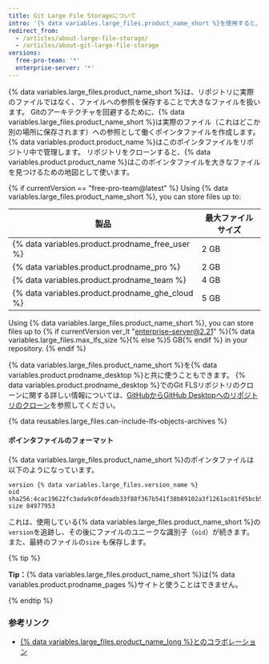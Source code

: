 ```yaml
---
title: Git Large File Storageについて
intro: '{% data variables.large_files.product_name_short %}を使用すると、Gitプッシュ制限より大きいファイルを{% data variables.product.product_name %}にプッシュできます。'
redirect_from:
  - /articles/about-large-file-storage/
  - /articles/about-git-large-file-storage
versions:
  free-pro-team: '*'
  enterprise-server: '*'
---
```


{% data variables.large_files.product_name_short %}は、リポジトリに実際のファイルではなく、ファイルへの参照を保存することで大きなファイルを扱います。 Gitのアーキテクチャを回避するために、{% data variables.large_files.product_name_short %}は実際のファイル（これはどこか別の場所に保存されます）への参照として働くポインタファイルを作成します。 {% data variables.product.product_name %}はこのポインタファイルをリポジトリ中で管理します。 リポジトリをクローンすると、{% data variables.product.product_name %}はこのポインタファイルを大きなファイルを見つけるための地図として使います。

{% if currentVersion == "free-pro-team@latest" %}
Using
{% data variables.large_files.product_name_short %}, you can store files up to:

| 製品                                                | 最大ファイルサイズ        |
| ------------------------------------------------- | ---------------- |
| {% data variables.product.prodname_free_user %} | 2 GB             |
| {% data variables.product.prodname_pro %}         | 2 GB             |
| {% data variables.product.prodname_team %}        | 4 GB             |
| {% data variables.product.prodname_ghe_cloud %} | 5 GB |{% else %}
 Using
{% data variables.large_files.product_name_short %}, you can store files up to {% if currentVersion ver_lt "enterprise-server@2.21" %}{% data variables.large_files.max_lfs_size %}{% else %}5 GB{% endif %} in your repository.
{% endif %}

{% data variables.large_files.product_name_short %}を{% data variables.product.prodname_desktop %}と共に使うこともできます。 {% data variables.product.prodname_desktop %}でのGit FLSリポジトリのクローンに関する詳しい情報については、[GitHubからGitHub Desktopへのリポジトリのクローン](/desktop/guides/contributing-to-projects/cloning-a-repository-from-github-to-github-desktop)を参照してください。

{% data reusables.large_files.can-include-lfs-objects-archives %}

#### ポインタファイルのフォーマット

{% data variables.large_files.product_name_short %}のポインタファイルは以下のようになっています。

```
version {% data variables.large_files.version_name %}
oid sha256:4cac19622fc3ada9c0fdeadb33f88f367b541f38b89102a3f1261ac81fd5bcb5
size 84977953
```

これは、使用している{% data variables.large_files.product_name_short %}の`version`を追跡し、その後にファイルのユニークな識別子（`oid`）が続きます。 また、最終のファイルの`size` も保存します。

{% tip %}

**Tip：**{% data variables.large_files.product_name_short %}は{% data variables.product.prodname_pages %}サイトと使うことはできません。

{% endtip %}

### 参考リンク

- [{% data variables.large_files.product_name_long %}とのコラボレーション](/articles/collaboration-with-git-large-file-storage)
